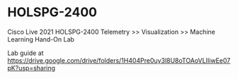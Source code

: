 # HOLSPG-2400
Cisco Live 2021 HOLSPG-2400 Telemetry >> Visualization >> Machine Learning Hand-On Lab

Lab guide at https://drive.google.com/drive/folders/1H404Pre0uy3l8U8oTOAoVLIIiwEe07pK?usp=sharing 
